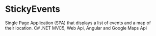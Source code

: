 StickyEvents
============

Single Page Application (SPA) that displays a list of events and a map of their location. C# .NET MVC5, Web Api, Angular and Google Maps Api
